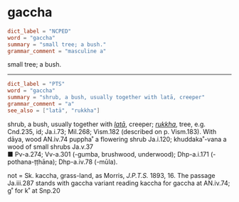 # gaccha

``` toml
dict_label = "NCPED"
word = "gaccha"
summary = "small tree; a bush."
grammar_comment = "masculine a"
```

small tree; a bush.

--------------------

``` toml
dict_label = "PTS"
word = "gaccha"
summary = "shrub, a bush, usually together with latā, creeper"
grammar_comment = "a"
see_also = ["latā", "rukkha"]
```

shrub, a bush, usually together with *[latā](latā.md)*, creeper; *[rukkha](rukkha.md)*, tree, e.g. Cnd.235, id; Ja.i.73; Mil.268; Vism.182 (described on p. Vism.183). With dāya, wood AN.iv.74 puppha˚ a flowering shrub Ja.i.120; khuddaka˚\-vana a wood of small shrubs Ja.v.37  
■ Pv\-a.274; Vv\-a.301 (\-gumba, brushwood, underwood); Dhp\-a.i.171 (\-pothana\-ṭṭhāna); Dhp\-a.iv.78 (\-mūla).

not = Sk. kaccha, grass\-land, as Morris, *J.P.T.S.* 1893, 16. The passage Ja.iii.287 stands with gaccha variant reading kaccha for gaccha at AN.iv.74; g˚ for k˚ at Snp.20

